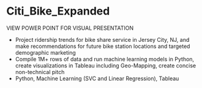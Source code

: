 # Citi_Bike_Expanded

VIEW POWER POINT FOR VISUAL PRESENTATION

- Project ridership trends for bike share service in Jersey City, NJ, and make recommendations for future bike station locations and targeted demographic marketing
- Compile 1M+ rows of data and run machine learning models in Python, create visualizations in Tableau including Geo-Mapping, create concise non-technical pitch
- Python, Machine Learning (SVC and Linear Regression), Tableau
